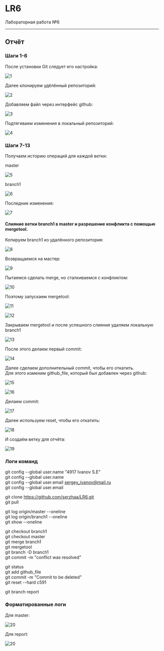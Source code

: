 # LR6
Лабораторная работа №6

***

## Отчёт

### Шаги 1-6

После установки Git следует его настройка:

![1](screens/config.PNG)

Далее клонируем удёлённый репозиторий:

![2](screens/clone.PNG)

Добавляем файл через интерфейс github:

![3](screens/github_file.PNG)

Подтягиваем изменения в локальный репозиторий:

![4](screens/pull.PNG)

### Шаги 7-13

Получаем историю операций для каждой ветки:

master

![5](screens/master_log.PNG)

branch1

![6](screens/branch1_log.PNG)

Последние изменения:

![7](screens/last_changes.PNG)

#### Слияние ветки branch1 в master и разрешение конфликта с помощью mergetool.

Копируем branch1 из удалённого репозитория:

![8](screens/clone_branch1.PNG)

Возвращаемся на мастер:

![9](screens/back_to_master.PNG)

Пытаемся сделать merge, но сталкиваемся с конфликтом:

![10](screens/conflict.PNG)

Поэтому запускаем mergetool:

![11](screens/mergetool_cmd.PNG)

![12](screens/mergetool.PNG)

Закрываем mergetool и после успешного слияния удаляем локальную branch1

![13](screens/delete_branch1.PNG)

После этого делаем первый commit:

![14](screens/1st_commit.PNG)

Далее сделаем дополнительный commit, чтобы его откатить.<br/>
Для этого изменим github_file, который был добавлен через github:

![15](screens/status_after_changes.PNG)

![16](screens/add_file.PNG)

Делаем commit:

![17](screens/commit_to_be_deleted.PNG)

Далее используем reset, чтобы его откатить:

![18](screens/hard_reset.PNG)

И создаём ветку для отчёта:

![19](screens/report_branch.PNG)

### Логи команд

git config --global user.name "4917 Ivanov S.E"<br/>
git config --global user.name<br/>
git config --global user.email sergey_ivanov@mail.ru<br/>
git config --global user.email

git clone https://github.com/serzhaa/LR6.git<br/>
git pull

git log origin/master --oneline<br/>
git log origin/branch1 --oneline<br/>
git show --oneline

git checkout branch1<br/>
git checkout master<br/>
git merge branch1<br/>
git mergetool<br/>
git branch -D branch1<br/>
git commit -m "conflict was resolved"

git status<br/>
git add github_file<br/>
git commit -m "Commit to be deleted"<br/>
git reset --hard c591

git branch report

### Форматированные логи

Для master:

![20](screens/story_master.PNG)

Для report:

![20](screens/story_report.PNG)